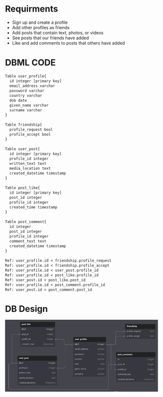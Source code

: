# Requirments
- Sign up and create a profile
- Add other profiles as friends 
- Add posts that contain text, photos, or videos
- See posts that our friends have added 
- Like and add comments to posts that others have added

# DBML CODE
```
Table user_profile{
  id integer [primary key]
  email_address varchar
  password varchar
  country varchar
  dob date
  given_name varchar
  surname varchar 
}

Table friendship{
  profile_request bool 
  profile_accept bool
}

Table user_post{
  id integer [primary key]
  profile_id integer
  written_text text
  media_location text
  created_datetime timestamp
}

Table post_like{
  id integer [primary key]
  post_id integer
  profile_id integer
  created_time timestamp
}

Table post_comment{
  id integer
  post_id integer
  profile_id integer
  comment_text text
  created_datetime timestamp
}

Ref: user_profile.id < friendship.profile_request
Ref: user_profile.id < friendship.profile_accept
Ref: user_profile.id < user_post.profile_id
Ref: user_profile.id < post_like.profile_id
Ref: user_post.id < post_like.post_id
Ref: user_profile.id < post_comment.profile_id
Ref: user_post.id < post_comment.post_id
```
# DB Design
![alt text](image.png)